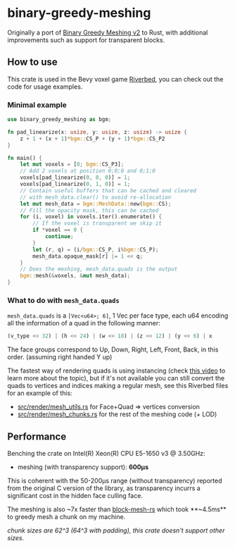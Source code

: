 # binary-greedy-meshing
Originally a port of [Binary Greedy Meshing v2](https://github.com/cgerikj/binary-greedy-meshing) to Rust, with additional improvements such as support for transparent blocks.

## How to use
This crate is used in the Bevy voxel game [Riverbed](https://github.com/Inspirateur/riverbed), you can check out the code for usage examples.

### Minimal example
```rust
use binary_greedy_meshing as bgm;

fn pad_linearize(x: usize, y: usize, z: usize) -> usize {
    z + 1 + (x + 1)*bgm::CS_P + (y + 1)*bgm::CS_P2
}

fn main() {
    let mut voxels = [0; bgm::CS_P3];
    // Add 2 voxels at position 0;0;0 and 0;1;0
    voxels[pad_linearize(0, 0, 0)] = 1;
    voxels[pad_linearize(0, 1, 0)] = 1;
    // Contain useful buffers that can be cached and cleared 
    // with mesh_data.clear() to avoid re-allocation
    let mut mesh_data = bgm::MeshData::new(bgm::CS);
    // Fill the opacity mask, this can be cached 
    for (i, voxel) in voxels.iter().enumerate() {
        // If the voxel is transparent we skip it
        if *voxel == 0 {
            continue;
        }
        let (r, q) = (i/bgm::CS_P, i%bgm::CS_P);
        mesh_data.opaque_mask[r] |= 1 << q;
    }
    // Does the meshing, mesh_data.quads is the output
    bgm::mesh(&voxels, &mut mesh_data);
}
```

### What to do with `mesh_data.quads`
`mesh_data.quads` is a `[Vec<u64>; 6]`, 1 Vec<u64> per face type, each u64 encoding all the information of a quad in the following manner:
```rust
(v_type << 32) | (h << 24) | (w << 18) | (z << 12) | (y << 6) | x
```

The face groups correspond to Up, Down, Right, Left, Front, Back, in this order. (assuming right handed Y up)

The fastest way of rendering quads is using instancing (check [this video](https://www.youtube.com/watch?v=40JzyaOYJeY) to learn more about the topic), but if it's not available you can still convert the quads to vertices and indices making a regular mesh, see this Riverbed files for an example of this:
- [src/render/mesh_utils.rs](https://github.com/Inspirateur/riverbed/blob/main/src/render/mesh_utils.rs) for Face+Quad => vertices conversion
- [src/render/mesh_chunks.rs](https://github.com/Inspirateur/riverbed/blob/main/src/render/mesh_chunks.rs) for the rest of the meshing code (+ LOD)

## Performance
Benching the crate on Intel(R) Xeon(R) CPU E5-1650 v3 @ 3.50GHz:
- meshing (with transparency support): **600μs**

This is coherent with the 50-200μs range (without transparency) reported from the original C version of the library, as transparency incurrs a significant cost in the hidden face culling face.

The meshing is also ~7x faster than [block-mesh-rs](https://github.com/bonsairobo/block-mesh-rs) which took **~4.5ms** to greedy mesh a chunk on my machine.

*chunk sizes are 62^3 (64^3 with padding), this crate doesn't support other sizes.*

